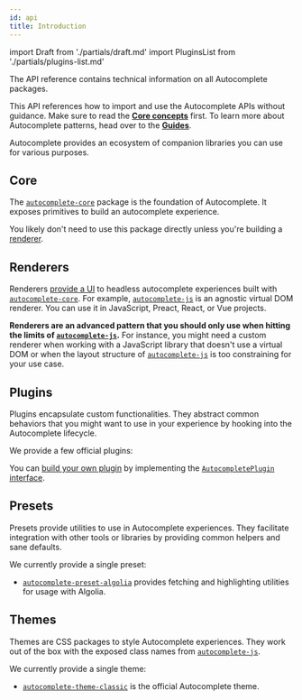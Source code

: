 ```yaml
---
id: api
title: Introduction
---
```


import Draft from './partials/draft.md'
import PluginsList from './partials/plugins-list.md'

The API reference contains technical information on all Autocomplete packages.

This API references how to import and use the Autocomplete APIs without guidance. Make sure to read the [**Core concepts**](basic-options) first. To learn more about Autocomplete patterns, head over to the [**Guides**](#todo).

Autocomplete provides an ecosystem of companion libraries you can use for various purposes.

## Core

The [`autocomplete-core`](createAutocomplete) package is the foundation of Autocomplete. It exposes primitives to build an autocomplete experience.

You likely don't need to use this package directly unless you're building a [renderer](#renderers).

## Renderers

Renderers [provide a UI](creating-a-renderer) to headless autocomplete experiences built with [`autocomplete-core`](createAutocomplete). For example, [`autocomplete-js`](autocomplete-js) is an agnostic virtual DOM renderer. You can use it in JavaScript, Preact, React, or Vue projects.

**Renderers are an advanced pattern that you should only use when hitting the limits of [`autocomplete-js`](autocomplete-js).** For instance, you might need a custom renderer when working with a JavaScript library that doesn't use a virtual DOM or when the layout structure of [`autocomplete-js`](autocomplete-js) is too constraining for your use case.

## Plugins

Plugins encapsulate custom functionalities. They abstract common behaviors that you might want to use in your experience by hooking into the Autocomplete lifecycle.

We provide a few official plugins:

<PluginsList />

You can [build your own plugin](plugins#building-your-own-plugin) by implementing the [`AutocompletePlugin` interface](https://github.com/algolia/autocomplete/blob/next/packages/autocomplete-core/src/types/AutocompletePlugin.ts).

## Presets

Presets provide utilities to use in Autocomplete experiences. They facilitate integration with other tools or libraries by providing common helpers and sane defaults.

We currently provide a single preset:

- [`autocomplete-preset-algolia`](getAlgoliaHits) provides fetching and highlighting utilities for usage with Algolia.

## Themes

Themes are CSS packages to style Autocomplete experiences. They work out of the box with the exposed class names from [`autocomplete-js`](autocomplete-js).

We currently provide a single theme:

- [`autocomplete-theme-classic`](autocomplete-theme-classic) is the official Autocomplete theme.
